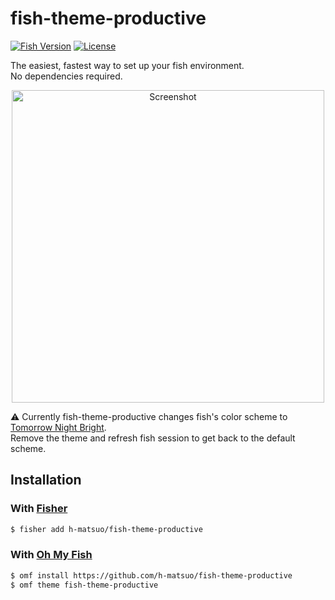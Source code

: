 # fish-theme-productive

[![Fish Version](https://badgen.net/badge/fish-shell/theme?icon=terminal)](https://fishshell.com/)
[![License](https://badgen.net/github/license/h-matsuo/theme-productive)](https://github.com/h-matsuo/theme-productive/blob/master/LICENSE)

The easiest, fastest way to set up your fish environment.  
No dependencies required.

<div align=center>
  <img width=500 src=https://user-images.githubusercontent.com/19528041/57052765-65dec980-6cc4-11e9-9a8a-c5ca68bbb0d5.png alt="Screenshot">
</div>

:warning: Currently fish-theme-productive changes fish's color scheme to [Tomorrow Night Bright](https://github.com/chriskempson/tomorrow-theme).  
Remove the theme and refresh fish session to get back to the default scheme.

## Installation

### With [Fisher](https://github.com/jorgebucaran/fisher)

```sh
$ fisher add h-matsuo/fish-theme-productive
```

### With [Oh My Fish](https://github.com/oh-my-fish/oh-my-fish)

```sh 
$ omf install https://github.com/h-matsuo/fish-theme-productive
$ omf theme fish-theme-productive
```
